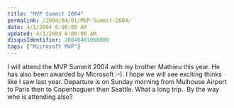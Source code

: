 ```yaml
---
title: "MVP Summit 2004"
permalink: /2004/04/01/MVP-Summit-2004/
date: 4/1/2004 6:00:00 AM
updated: 4/1/2004 6:00:00 AM
disqusIdentifier: 20040401060000
tags: ["Microsoft MVP"]
---
```

I will attend the MVP Summit 2004 with my brother Mathieu this year. He has also been awarded by Microsoft :-). I hope we will see exciting thinks like I saw last year. Departure is on Sunday morning from Mulhouse Airport to Paris then to Copenhaguen then Seattle. What a long trip..
By the way who is attending also?
